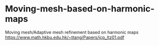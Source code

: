 # Moving-mesh-based-on-harmonic-maps
Moving mesh/Adaptive mesh refinement based on harmonic maps
https://www.math.hkbu.edu.hk/~ttang/Papers/jcp_ltz01.pdf
